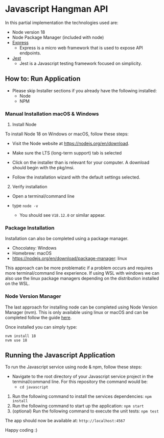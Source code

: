 # Javascript Hangman API 

In this partial implementation the technologies used are:

- Node version 18
- Node Package Manager (included with node)
- [Express](https://expressjs.com/)
  - Express is a micro web framework that is used to expose API endpoints.
- [Jest](https://jestjs.io/) 
  - Jest is a Javascript testing framework focused on simplicity.

## How to: Run Application

- Please skip Installer sections if you already have the following installed:
  - Node
  - NPM


### Manual Installation macOS & Windows

1. Install Node

To install Node 18 on Windows or macOS, follow these steps:

- Visit the Node website at https://nodejs.org/en/download.

- Make sure the LTS (long-term support) tab is selected 

- Click on the installer than is relevant for your computer. A download should begin with the pkg/msi.

- Follow the installation wizard with the default settings selected.

2. Verify installation

- Open a terminal/command line

- type `node -v`
  - You should see `V18.12.0` or similar appear.


### Package Installation

Installation can also be completed using a package manager.
- Chocolatey: Windows
- Homebrew: macOS
- https://nodejs.org/en/download/package-manager: linux

This approach can be more problematic if a problem occurs and requires more terminal/command line experience. If using WSL with windows we can also use the linux package managers depending on the distribution installed on the WSL.

### Node Version Manager

The last approach for installing node can be completed using Node Version Manager (nvm). This is only available using linux or macOS and can be completed follow the guide [here](https://github.com/nvm-sh/nvm).

Once installed you can simply type:

```
nvm install 18
nvm use 18
```

## Running the Javascript Application

To run the Javascript service using node & npm, follow these steps:

- Navigate to the root directory of your Javascript service project in the terminal/command line. For this repository the command would be:
  - `cd javascript`

1. Run the following command to install the services dependencies: `npm install`
2. Run the following command to start up the application: `npm start`
3. (optional) Run the following command to execute the unit tests: `npm test`

The app should now be available at: `http://localhost:4567`

Happy coding :) 